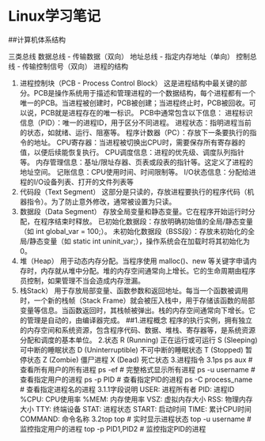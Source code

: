 # Linux学习笔记
##计算机体系结构

三类总线
数据总线 - 传输数据（双向）
地址总线 - 指定内存地址（单向）
控制总线 - 传输控制信号（双向）
进程的结构
  1. 进程控制块（PCB - Process Control Block）
    这是进程结构中最关键的部分。PCB是操作系统用于描述和管理进程的一个数据结构，每个进程都有一个唯一的PCB。当进程被创建时，PCB被创建；当进程终止时，PCB被回收。可以说，PCB就是进程存在的唯一标识。
    PCB中通常包含以下信息：
    进程标识信息（PID）：唯一的进程ID，用于区分不同进程。
    进程状态：指明进程当前的状态，如就绪、运行、阻塞等。
    程序计数器（PC）：存放下一条要执行的指令的地址。
    CPU寄存器：当进程被切换出CPU时，需要保存所有寄存器的值，以便后续能恢复执行。
    CPU调度信息：进程的优先级、调度队列指针等。
    内存管理信息：基址/限址存器、页表或段表的指针等。这定义了进程的地址空间。
    记账信息：CPU使用时间、时间限制等。
    I/O状态信息：分配给进程的I/O设备列表、打开的文件列表等
  2. 代码段（Text Segment）
    这部分是只读的，存放进程要执行的程序代码（机器指令）。为了防止意外修改，通常被设置为只读。
  3. 数据段（Data Segment）
    存放全局变量和静态变量。它在程序开始运行时分配，在程序结束时释放。
    已初始化数据段：存放明确初始值的全局/静态变量（如 int global_var = 100;）。
    未初始化数据段（BSS段）：存放未初始化的全局/静态变量（如 static int uninit_var;），操作系统会在加载时将其初始化为0。
  4. 堆（Heap）
    用于动态内存分配。当程序使用 malloc()、new 等关键字申请内存时，内存就从堆中分配。堆的内存空间通常向上增长。它的生命周期由程序员控制，如果管理不当会造成内存泄漏。
  5. 栈Stack）
    用于存放局部变量、函数参数和返回地址。每当一个函数被调用时，一个新的栈帧（Stack Frame）就会被压入栈中，用于存储该函数的局部变量等信息。当函数返回时，其栈帧被弹出。栈的内存空间通常向下增长。它的管理是自动的，由编译器完成。
##1.进程概念
  程序的执行实例，拥有独立的内存空间和系统资源，包含程序代码、数据、堆栈、寄存器等，是系统资源分配和调度的基本单位。
2.状态
  R (Running)	正在运行或可运行
  S (Sleeping)	可中断的睡眠状态
  D (Uninterruptible)	不可中断的睡眠状态
  T (Stopped)	暂停状态
  Z (Zombie)	僵尸进程
  X (Dead)	死亡状态
3.进程指令
  3.1ps
    ps aux                    # 查看所有用户的所有进程
    ps -ef                    # 完整格式显示所有进程
    ps -u username            # 查看指定用户的进程
    ps -p PID                 # 查看指定PID的进程
    ps -C process_name        # 查看指定进程名的进程
    3.1.1字段说明
      USER: 进程所有者
      PID: 进程ID
      %CPU: CPU使用率
      %MEM: 内存使用率
      VSZ: 虚拟内存大小
      RSS: 物理内存大小
      TTY: 终端设备
      STAT: 进程状态
      START: 启动时间
      TIME: 累计CPU时间
      COMMAND: 命令名称
  3.2top
    top                       # 实时显示进程状态
    top -u username           # 监控指定用户的进程
    top -p PID1,PID2          # 监控指定PID的进程
